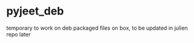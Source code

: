 pyjeet_deb
==========
temporary to work on deb packaged files on box, to be updated in julien repo later 
